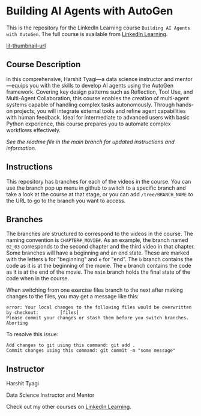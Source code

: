 # Building AI Agents with AutoGen
This is the repository for the LinkedIn Learning course `Building AI Agents with AutoGen`. The full course is available from [LinkedIn Learning][lil-course-url].

[lil-thumbnail-url]

## Course Description

In this comprehensive, Harshit Tyagi—a data science instructor and mentor—equips you with the skills to develop AI agents using the AutoGen framework. Covering key design patterns such as Reflection, Tool Use, and Multi-Agent Collaboration, this course enables the creation of multi-agent systems capable of handling complex tasks autonomously. Through hands-on projects, you will integrate external tools and refine agent capabilities with human feedback. Ideal for intermediate to advanced users with basic Python experience, this course prepares you to automate complex workflows effectively.

_See the readme file in the main branch for updated instructions and information._
## Instructions
This repository has branches for each of the videos in the course. You can use the branch pop up menu in github to switch to a specific branch and take a look at the course at that stage, or you can add `/tree/BRANCH_NAME` to the URL to go to the branch you want to access.

## Branches
The branches are structured to correspond to the videos in the course. The naming convention is `CHAPTER#_MOVIE#`. As an example, the branch named `02_03` corresponds to the second chapter and the third video in that chapter. 
Some branches will have a beginning and an end state. These are marked with the letters `b` for "beginning" and `e` for "end". The `b` branch contains the code as it is at the beginning of the movie. The `e` branch contains the code as it is at the end of the movie. The `main` branch holds the final state of the code when in the course.

When switching from one exercise files branch to the next after making changes to the files, you may get a message like this:

    error: Your local changes to the following files would be overwritten by checkout:        [files]
    Please commit your changes or stash them before you switch branches.
    Aborting

To resolve this issue:
	
    Add changes to git using this command: git add .
	Commit changes using this command: git commit -m "some message"

## Instructor

Harshit Tyagi

Data Science Instructor and Mentor

                            

Check out my other courses on [LinkedIn Learning](https://www.linkedin.com/learning/instructors/harshit-tyagi?u=104).

[0]: # (Replace these placeholder URLs with actual course URLs)

[lil-course-url]: https://www.linkedin.com/learning/building-ai-agents-with-autogen
[lil-thumbnail-url]: https://media.licdn.com/dms/image/v2/D4D0DAQEaGkD0drYEfw/learning-public-crop_675_1200/learning-public-crop_675_1200/0/1734115533562?e=2147483647&v=beta&t=j4Qna4rUwAkVN5mXU2KPJx8D7pnDubEPcz6-7uva8gs

